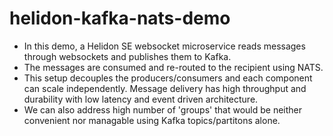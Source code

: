 # helidon-kafka-nats-demo

* In this demo, a Helidon SE websocket microservice reads messages through websockets and publishes them to Kafka. 
* The messages are consumed and re-routed to the recipient using NATS.
* This setup decouples the producers/consumers and each component can scale independently. Message delivery has high throughput and durability
with low latency and event driven architecture. 
* We can also address high number of 'groups' that would be neither convenient nor managable using Kafka topics/partitons alone.
